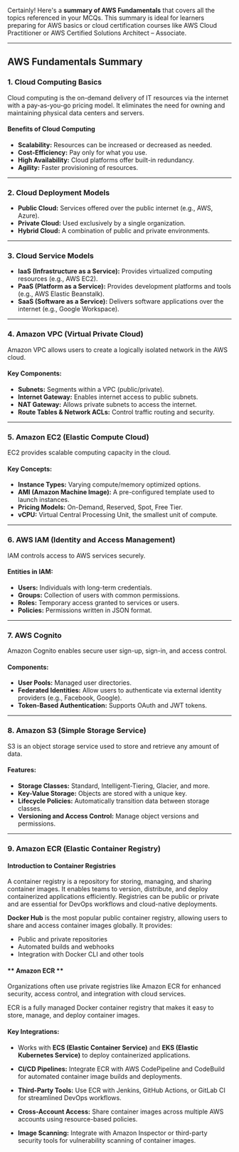 Certainly! Here's a **summary of AWS Fundamentals** that covers all the topics referenced in your MCQs. This summary is ideal for learners preparing for AWS basics or cloud certification courses like AWS Cloud Practitioner or AWS Certified Solutions Architect – Associate.

---

## **AWS Fundamentals Summary**

### 1. **Cloud Computing Basics**

Cloud computing is the on-demand delivery of IT resources via the internet with a pay-as-you-go pricing model. It eliminates the need for owning and maintaining physical data centers and servers.

#### **Benefits of Cloud Computing**

* **Scalability:** Resources can be increased or decreased as needed.
* **Cost-Efficiency:** Pay only for what you use.
* **High Availability:** Cloud platforms offer built-in redundancy.
* **Agility:** Faster provisioning of resources.

---

### 2. **Cloud Deployment Models**

* **Public Cloud:** Services offered over the public internet (e.g., AWS, Azure).
* **Private Cloud:** Used exclusively by a single organization.
* **Hybrid Cloud:** A combination of public and private environments.

---

### 3. **Cloud Service Models**

* **IaaS (Infrastructure as a Service):** Provides virtualized computing resources (e.g., AWS EC2).
* **PaaS (Platform as a Service):** Provides development platforms and tools (e.g., AWS Elastic Beanstalk).
* **SaaS (Software as a Service):** Delivers software applications over the internet (e.g., Google Workspace).

---

### 4. **Amazon VPC (Virtual Private Cloud)**

Amazon VPC allows users to create a logically isolated network in the AWS cloud.

#### **Key Components:**

* **Subnets:** Segments within a VPC (public/private).
* **Internet Gateway:** Enables internet access to public subnets.
* **NAT Gateway:** Allows private subnets to access the internet.
* **Route Tables & Network ACLs:** Control traffic routing and security.

---

### 5. **Amazon EC2 (Elastic Compute Cloud)**

EC2 provides scalable computing capacity in the cloud.

#### **Key Concepts:**

* **Instance Types:** Varying compute/memory optimized options.
* **AMI (Amazon Machine Image):** A pre-configured template used to launch instances.
* **Pricing Models:** On-Demand, Reserved, Spot, Free Tier.
* **vCPU:** Virtual Central Processing Unit, the smallest unit of compute.

---

### 6. **AWS IAM (Identity and Access Management)**

IAM controls access to AWS services securely.

#### **Entities in IAM:**

* **Users:** Individuals with long-term credentials.
* **Groups:** Collection of users with common permissions.
* **Roles:** Temporary access granted to services or users.
* **Policies:** Permissions written in JSON format.

---

### 7. **AWS Cognito**

Amazon Cognito enables secure user sign-up, sign-in, and access control.

#### **Components:**

* **User Pools:** Managed user directories.
* **Federated Identities:** Allow users to authenticate via external identity providers (e.g., Facebook, Google).
* **Token-Based Authentication:** Supports OAuth and JWT tokens.

---

### 8. **Amazon S3 (Simple Storage Service)**

S3 is an object storage service used to store and retrieve any amount of data.

#### **Features:**

* **Storage Classes:** Standard, Intelligent-Tiering, Glacier, and more.
* **Key-Value Storage:** Objects are stored with a unique key.
* **Lifecycle Policies:** Automatically transition data between storage classes.
* **Versioning and Access Control:** Manage object versions and permissions.

---

### 9. **Amazon ECR (Elastic Container Registry)**

#### **Introduction to Container Registries**

A container registry is a repository for storing, managing, and sharing container images. It enables teams to version, distribute, and deploy containerized applications efficiently. Registries can be public or private and are essential for DevOps workflows and cloud-native deployments.

**Docker Hub** is the most popular public container registry, allowing users to share and access container images globally. It provides:
- Public and private repositories
- Automated builds and webhooks
- Integration with Docker CLI and other tools

#### ** Amazon ECR **

Organizations often use private registries like Amazon ECR for enhanced security, access control, and integration with cloud services.

ECR is a fully managed Docker container registry that makes it easy to store, manage, and deploy container images.

#### **Key Integrations:**

* Works with **ECS (Elastic Container Service)** and **EKS (Elastic Kubernetes Service)** to deploy containerized applications.

* **CI/CD Pipelines:** Integrate ECR with AWS CodePipeline and CodeBuild for automated container image builds and deployments.
* **Third-Party Tools:** Use ECR with Jenkins, GitHub Actions, or GitLab CI for streamlined DevOps workflows.
* **Cross-Account Access:** Share container images across multiple AWS accounts using resource-based policies.
* **Image Scanning:** Integrate with Amazon Inspector or third-party security tools for vulnerability scanning of container images.


